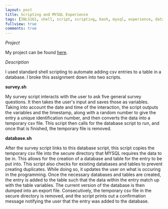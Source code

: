 ```yaml
---
layout: post
title: Scripting and MYSQL Experience
tags: [INLS161, shell, script, scripting, bash, mysql, experience, database, csv, conversion]
fullview: true
comments: true
---
```


*Project*

My project can be found [here](https://github.com/melissafu/melissafu-data).

*Description*

I used standard shell scripting to automate adding csv entries to a table in a database. I broke this assignment down into two scripts. 

**survey.sh**

My survey script interacts with the user to ask five general survey questions. It then takes the user's input and saves those as variables. Taking into account the date and time of the interaction, the script outputs the variables and the timestamp, along with a random number to give the entry a unique identification number, and then converts the data into a temporary csv file. This script then calls for the database script to run, and once that is finished, the temporary file is removed.

**database.sh**

After the survey script links to this database script, this script copies the temporary csv file into the secure directory that MYSQL requires the data to be in. This allows for the creation of a database and table for the entry to be put into. This script also checks for existing databases and tables to prevent creating duplicates. While doing so, it updates the user on what is occuring in the programming. Once the necessary databases and tables are created, the entry is added to the table such that the data within the entry match up with the table variables. The current version of the database is then dumped into an export file. Consecutively, the temporary csv file in the secure directory is removed, and the script prints out a confirmation message notifying the user that the entry was added to the database.

